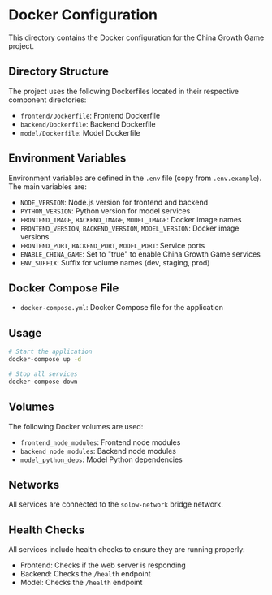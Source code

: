 # Docker Configuration

This directory contains the Docker configuration for the China Growth Game project.

## Directory Structure

The project uses the following Dockerfiles located in their respective component directories:

- `frontend/Dockerfile`: Frontend Dockerfile
- `backend/Dockerfile`: Backend Dockerfile
- `model/Dockerfile`: Model Dockerfile

## Environment Variables

Environment variables are defined in the `.env` file (copy from `.env.example`). The main variables are:

- `NODE_VERSION`: Node.js version for frontend and backend
- `PYTHON_VERSION`: Python version for model services
- `FRONTEND_IMAGE`, `BACKEND_IMAGE`, `MODEL_IMAGE`: Docker image names
- `FRONTEND_VERSION`, `BACKEND_VERSION`, `MODEL_VERSION`: Docker image versions
- `FRONTEND_PORT`, `BACKEND_PORT`, `MODEL_PORT`: Service ports
- `ENABLE_CHINA_GAME`: Set to "true" to enable China Growth Game services
- `ENV_SUFFIX`: Suffix for volume names (dev, staging, prod)

## Docker Compose File

- `docker-compose.yml`: Docker Compose file for the application

## Usage

```bash
# Start the application
docker-compose up -d

# Stop all services
docker-compose down
```

## Volumes

The following Docker volumes are used:

- `frontend_node_modules`: Frontend node modules
- `backend_node_modules`: Backend node modules
- `model_python_deps`: Model Python dependencies

## Networks

All services are connected to the `solow-network` bridge network.

## Health Checks

All services include health checks to ensure they are running properly:

- Frontend: Checks if the web server is responding
- Backend: Checks the `/health` endpoint
- Model: Checks the `/health` endpoint


